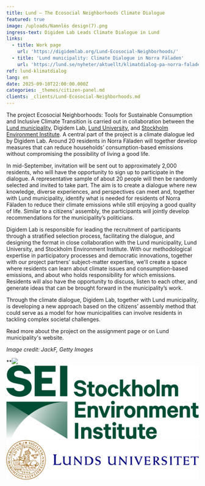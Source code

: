 ```yaml
---
title: Lund – The Ecosocial Neighborhoods Climate Dialogue
featured: true
image: /uploads/Namnlös design(7).png
ingress-text: Digidem Lab Leads Climate Dialogue in Lund
links:
  - title: Work page
    url: 'https://digidemlab.org/Lund-Ecosocial-Neighborhoods/'
  - title: 'Lund municipality: Climate Dialogue in Norra Fäladen'
    url: 'https://lund.se/nyheter/aktuellt/klimatdialog-pa-norra-faladen'
ref: lund-klimatdialog
lang: en
date: 2025-09-10T22:00:00.000Z
categories: _themes/citizen-panel.md
clients: _clients/Lund-Ecosocial-Neighborhoods.md
---
```


The project Ecosocial Neighborhoods: Tools for Sustainable Consumption and Inclusive Climate Transition is carried out in collaboration between the [Lund municipality,](https://lund.se/ "lund municipality en link") Digidem Lab, [Lund University](https://www.lunduniversity.lu.se/ "LU climate dialogue"), and [Stockholm Environment Institute](https://www.sei.org/ "SEI climate dialogue"). A central part of the project is a climate dialogue led by Digidem Lab. Around 20 residents in Norra Fäladen will together develop measures that can reduce households’ consumption-based emissions without compromising the possibility of living a good life.

In mid-September, invitation will be sent out to approximately 2,000 residents, who will have the opportunity to sign up to participate in the dialogue. A representative sample of about 20 people will then be randomly selected and invited to take part. The aim is to create a dialogue where new knowledge, diverse experiences, and perspectives can meet and, together with Lund municipality, identify what is needed for residents of Norra Fäladen to reduce their climate emissions while still enjoying a good quality of life. Similar to a citizens’ assembly, the participants will jointly develop recommendations for the municipality’s politicians.

Digidem Lab is responsible for leading the recruitment of participants through a stratified selection process, facilitating the dialogue, and designing the format in close collaboration with the Lund municipality, Lund University, and Stockholm Environment Institute. With our methodological expertise in participatory processes and democratic innovations, together with our project partners’ subject-matter expertise, we'll create a space where residents can learn about climate issues and consumption-based emissions, and about who holds responsibility for which emissions. Residents will also have the opportunity to discuss, listen to each other, and generate ideas that can be brought forward in the municipality’s work.

Through the climate dialogue, Digidem Lab, together with Lund municipality, is developing a new approach based on the citizens’ assembly method that could serve as a model for how municipalities can involve residents in tackling complex societal challenges.

Read more about the project on the assignment page or on Lund municipality's website.

*Image credit: JackF, Getty Images*

**![](</uploads/Lunds kommun logo horisontellt FÄRG RGB_300.png>)![](/uploads/SEI-Logo-Extended-Dark-Green-RGB.png)![](/uploads/Lunds_universitet_L_RGB.png)

